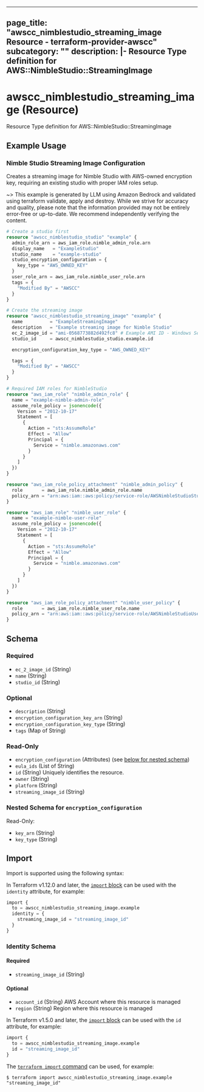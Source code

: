 
---
page_title: "awscc_nimblestudio_streaming_image Resource - terraform-provider-awscc"
subcategory: ""
description: |-
  Resource Type definition for AWS::NimbleStudio::StreamingImage
---

# awscc_nimblestudio_streaming_image (Resource)

Resource Type definition for AWS::NimbleStudio::StreamingImage

## Example Usage

### Nimble Studio Streaming Image Configuration

Creates a streaming image for Nimble Studio with AWS-owned encryption key, requiring an existing studio with proper IAM roles setup.

~> This example is generated by LLM using Amazon Bedrock and validated using terraform validate, apply and destroy. While we strive for accuracy and quality, please note that the information provided may not be entirely error-free or up-to-date. We recommend independently verifying the content.

```terraform
# Create a studio first
resource "awscc_nimblestudio_studio" "example" {
  admin_role_arn = aws_iam_role.nimble_admin_role.arn
  display_name   = "ExampleStudio"
  studio_name    = "example-studio"
  studio_encryption_configuration = {
    key_type = "AWS_OWNED_KEY"
  }
  user_role_arn = aws_iam_role.nimble_user_role.arn
  tags = {
    "Modified By" = "AWSCC"
  }
}

# Create the streaming image
resource "awscc_nimblestudio_streaming_image" "example" {
  name          = "ExampleStreamingImage"
  description   = "Example streaming image for Nimble Studio"
  ec_2_image_id = "ami-0568773882d492fc8" # Example AMI ID - Windows Server 2019 Base
  studio_id     = awscc_nimblestudio_studio.example.id

  encryption_configuration_key_type = "AWS_OWNED_KEY"

  tags = {
    "Modified By" = "AWSCC"
  }
}

# Required IAM roles for NimbleStudio
resource "aws_iam_role" "nimble_admin_role" {
  name = "example-nimble-admin-role"
  assume_role_policy = jsonencode({
    Version = "2012-10-17"
    Statement = [
      {
        Action = "sts:AssumeRole"
        Effect = "Allow"
        Principal = {
          Service = "nimble.amazonaws.com"
        }
      }
    ]
  })
}

resource "aws_iam_role_policy_attachment" "nimble_admin_policy" {
  role       = aws_iam_role.nimble_admin_role.name
  policy_arn = "arn:aws:iam::aws:policy/service-role/AWSNimbleStudioStudioAdmin"
}

resource "aws_iam_role" "nimble_user_role" {
  name = "example-nimble-user-role"
  assume_role_policy = jsonencode({
    Version = "2012-10-17"
    Statement = [
      {
        Action = "sts:AssumeRole"
        Effect = "Allow"
        Principal = {
          Service = "nimble.amazonaws.com"
        }
      }
    ]
  })
}

resource "aws_iam_role_policy_attachment" "nimble_user_policy" {
  role       = aws_iam_role.nimble_user_role.name
  policy_arn = "arn:aws:iam::aws:policy/service-role/AWSNimbleStudioUser"
}
```

<!-- schema generated by tfplugindocs -->
## Schema

### Required

- `ec_2_image_id` (String)
- `name` (String)
- `studio_id` (String)

### Optional

- `description` (String)
- `encryption_configuration_key_arn` (String)
- `encryption_configuration_key_type` (String)
- `tags` (Map of String)

### Read-Only

- `encryption_configuration` (Attributes) (see [below for nested schema](#nestedatt--encryption_configuration))
- `eula_ids` (List of String)
- `id` (String) Uniquely identifies the resource.
- `owner` (String)
- `platform` (String)
- `streaming_image_id` (String)

<a id="nestedatt--encryption_configuration"></a>
### Nested Schema for `encryption_configuration`

Read-Only:

- `key_arn` (String)
- `key_type` (String)

## Import

Import is supported using the following syntax:

In Terraform v1.12.0 and later, the [`import` block](https://developer.hashicorp.com/terraform/language/import) can be used with the `identity` attribute, for example:

```terraform
import {
  to = awscc_nimblestudio_streaming_image.example
  identity = {
    streaming_image_id = "streaming_image_id"
  }
}
```

<!-- schema generated by tfplugindocs -->
### Identity Schema

#### Required

- `streaming_image_id` (String)

#### Optional

- `account_id` (String) AWS Account where this resource is managed
- `region` (String) Region where this resource is managed

In Terraform v1.5.0 and later, the [`import` block](https://developer.hashicorp.com/terraform/language/import) can be used with the `id` attribute, for example:

```terraform
import {
  to = awscc_nimblestudio_streaming_image.example
  id = "streaming_image_id"
}
```

The [`terraform import` command](https://developer.hashicorp.com/terraform/cli/commands/import) can be used, for example:

```shell
$ terraform import awscc_nimblestudio_streaming_image.example "streaming_image_id"
```
